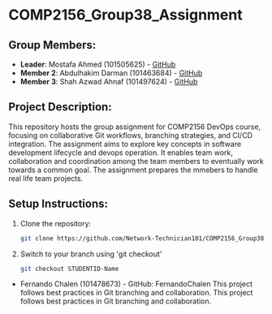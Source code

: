 # COMP2156_Group38_Assignment  

## Group Members:
- **Leader**: Mostafa Ahmed (101505625) - [GitHub](https://github.com/Network-Technician101)
- **Member 2**: Abdulhakim Darman (101463684) - [GitHub](https://github.com/Hakim1010000)
- **Member 3**: Shah Azwad Ahnaf (101497624) - [GitHub](https://github.com/shah0z)

## Project Description:
This repository hosts the group assignment for COMP2156 DevOps course, focusing on collaborative Git workflows, branching strategies, and CI/CD integration.
The assignment aims to explore key concepts in software development lifecycle and devops operation. It enables team work, collaboration and coordination among the team members to eventually work towards a common goal. The assignment prepares the mmebers to handle real life team projects.

## Setup Instructions:
1. Clone the repository:
   ```bash
   git clone https://github.com/Network-Technician101/COMP2156_Group38_Assignment
2. Switch to your branch using 'git checkout'
   ```bash
   git checkout STUDENTID-Name
- Fernando Chalen (101478673) - GitHub: FernandoChalen
This project follows best practices in Git branching and collaboration.
This project follows best practices in Git branching and collaboration.
